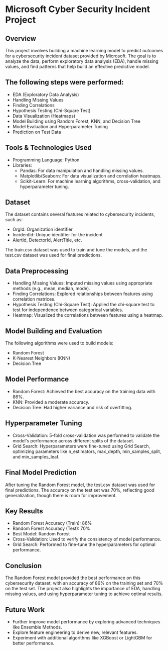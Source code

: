 # Microsoft Cyber Security Incident Project

## Overview

This project involves building a machine learning model to predict outcomes for a cybersecurity incident dataset provided by Microsoft. The goal is to analyze the data, perform exploratory data analysis (EDA), handle missing values, and find patterns that help build an effective predictive model.

## The following steps were performed:

- EDA (Exploratory Data Analysis)
- Handling Missing Values
- Finding Correlations
- Hypothesis Testing (Chi-Square Test)
- Data Visualization (Heatmaps)
- Model Building using Random Forest, KNN, and Decision Tree
- Model Evaluation and Hyperparameter Tuning
- Prediction on Test Data

## Tools & Technologies Used

- Programming Language: Python
- Libraries:
  - Pandas: For data manipulation and handling missing values.
  - Matplotlib/Seaborn: For data visualization and correlation heatmaps.
  - Scikit-Learn: For machine learning algorithms, cross-validation, and hyperparameter tuning.

## Dataset

The dataset contains several features related to cybersecurity incidents, such as:

- OrgId: Organization identifier
- IncidentId: Unique identifier for the incident
- AlertId, DetectorId, AlertTitle, etc.

The train.csv dataset was used to train and tune the models, and the test.csv dataset was used for final predictions.


## Data Preprocessing
 - Handling Missing Values: Imputed missing values using appropriate methods (e.g., mean, median, mode).
 - Finding Correlations: Explored relationships between features using correlation matrices.
 - Hypothesis Testing (Chi-Square Test): Applied the chi-square test to test for independence between categorical variables.
 - Heatmap: Visualized the correlations between features using a heatmap.

## Model Building and Evaluation
The following algorithms were used to build models:

- Random Forest
- K-Nearest Neighbors (KNN)
- Decision Tree

## Model Performance

- Random Forest: Achieved the best accuracy on the training data with 86%.
- KNN: Provided a moderate accuracy.
- Decision Tree: Had higher variance and risk of overfitting.

## Hyperparameter Tuning
- Cross-Validation: 5-fold cross-validation was performed to validate the model's performance across different splits of the dataset.
- Grid Search: Hyperparameters were fine-tuned using Grid Search, optimizing parameters like n_estimators, max_depth, min_samples_split, and min_samples_leaf.

## Final Model Prediction
After tuning the Random Forest model, the test.csv dataset was used for final predictions. The accuracy on the test set was 70%, reflecting good generalization, though there is room for improvement.

## Key Results
- Random Forest Accuracy (Train): 86%
- Random Forest Accuracy (Test): 70%
- Best Model: Random Forest
- Cross-Validation: Used to verify the consistency of model performance.
- Grid Search: Performed to fine-tune the hyperparameters for optimal performance.

## Conclusion
The Random Forest model provided the best performance on this cybersecurity dataset, with an accuracy of 86% on the training set and 70% on the test set. The project also highlights the importance of EDA, handling missing values, and using hyperparameter tuning to achieve optimal results.

## Future Work
- Further improve model performance by exploring advanced techniques like Ensemble Methods.
- Explore feature engineering to derive new, relevant features.
- Experiment with additional algorithms like XGBoost or LightGBM for better performance.
